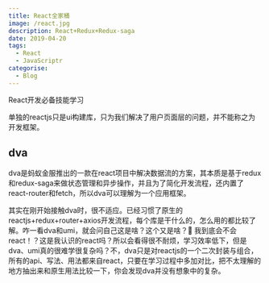 ```yaml
---
title: React全家桶
image: /react.jpg
description: React+Redux+Redux-saga
date: 2019-04-20
tags:
  - React
  - JavaScriptr
categorise:
  - Blog
---
```


React开发必备技能学习

<!-- more -->


单独的reactjs只是ui构建库，只为我们解决了用户页面层的问题，并不能称之为开发框架。

## dva
dva是蚂蚁金服推出的一款在react项目中解决数据流的方案，其本质是基于redux和redux-saga来做状态管理和异步操作，并且为了简化开发流程，还内置了react-router和fetch，所以dva可以理解为一个应用框架。

其实在刚开始接触dva时，很不适应。已经习惯了原生的reactjs+redux+router+axios开发流程，每个库是干什么的，怎么用的都比较了解。咋一看dva和umi，就会问自己这是啥？这个又是啥？:slightly_smiling_face: 我到底会不会react！？这是我认识的react吗？所以会看得很不耐烦，学习效率低下，但是dva、umi真的很难学很复杂吗？不，dva只是对reactjs的一个二次封装与组合，所有的api、写法、用法都来自react，只要在学习过程中多加对比，把不太理解的地方抽出来和原生用法比较一下，你会发现dva并没有想象中的复杂。